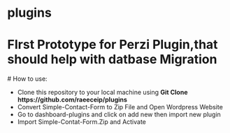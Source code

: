 # plugins
<h1>FIrst Prototype for Perzi Plugin,that should help with datbase Migration</h1>
# How to use: 
<ul>
<li>Clone this repository to your local machine using <b>Git Clone https://github.com/raeeceip/plugins</b></li>
<li>Convert Simple-Contact-Form to Zip File and Open Wordpress Website</li>
<li>Go to dashboard-plugins and click on add new then import new plugin</li>
<li>Import Simple-Contat-Form.Zip and Activate</li>
</ul>
